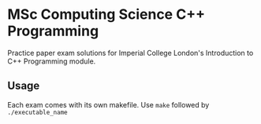 # MSc Computing Science C++ Programming

Practice paper exam solutions for Imperial College London's Introduction to C++ Programming module.

## Usage

Each exam comes with its own makefile. Use `make` followed by `./executable_name`
